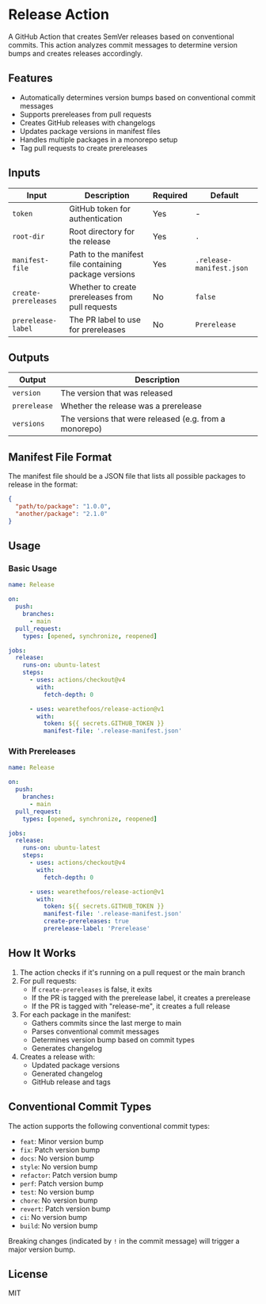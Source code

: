 # Release Action

A GitHub Action that creates SemVer releases based on conventional commits. This
action analyzes commit messages to determine version bumps and creates releases
accordingly.

## Features

- Automatically determines version bumps based on conventional commit messages
- Supports prereleases from pull requests
- Creates GitHub releases with changelogs
- Updates package versions in manifest files
- Handles multiple packages in a monorepo setup
- Tag pull requests to create prereleases

## Inputs

| Input                | Description                                           | Required | Default                  |
| -------------------- | ----------------------------------------------------- | -------- | ------------------------ |
| `token`              | GitHub token for authentication                       | Yes      | -                        |
| `root-dir`           | Root directory for the release                        | Yes      | `.`                      |
| `manifest-file`      | Path to the manifest file containing package versions | Yes      | `.release-manifest.json` |
| `create-prereleases` | Whether to create prereleases from pull requests      | No       | `false`                  |
| `prerelease-label`   | The PR label to use for prereleases                   | No       | `Prerelease`             |

## Outputs

| Output       | Description                                            |
| ------------ | ------------------------------------------------------ |
| `version`    | The version that was released                          |
| `prerelease` | Whether the release was a prerelease                   |
| `versions`   | The versions that were released (e.g. from a monorepo) |

## Manifest File Format

The manifest file should be a JSON file that lists all possible packages to
release in the format:

```json
{
  "path/to/package": "1.0.0",
  "another/package": "2.1.0"
}
```

## Usage

### Basic Usage

```yaml
name: Release

on:
  push:
    branches:
      - main
  pull_request:
    types: [opened, synchronize, reopened]

jobs:
  release:
    runs-on: ubuntu-latest
    steps:
      - uses: actions/checkout@v4
        with:
          fetch-depth: 0

      - uses: wearethefoos/release-action@v1
        with:
          token: ${{ secrets.GITHUB_TOKEN }}
          manifest-file: '.release-manifest.json'
```

### With Prereleases

```yaml
name: Release

on:
  push:
    branches:
      - main
  pull_request:
    types: [opened, synchronize, reopened]

jobs:
  release:
    runs-on: ubuntu-latest
    steps:
      - uses: actions/checkout@v4
        with:
          fetch-depth: 0

      - uses: wearethefoos/release-action@v1
        with:
          token: ${{ secrets.GITHUB_TOKEN }}
          manifest-file: '.release-manifest.json'
          create-prereleases: true
          prerelease-label: 'Prerelease'
```

## How It Works

1. The action checks if it's running on a pull request or the main branch
2. For pull requests:
   - If `create-prereleases` is false, it exits
   - If the PR is tagged with the prerelease label, it creates a prerelease
   - If the PR is tagged with "release-me", it creates a full release
3. For each package in the manifest:
   - Gathers commits since the last merge to main
   - Parses conventional commit messages
   - Determines version bump based on commit types
   - Generates changelog
4. Creates a release with:
   - Updated package versions
   - Generated changelog
   - GitHub release and tags

## Conventional Commit Types

The action supports the following conventional commit types:

- `feat`: Minor version bump
- `fix`: Patch version bump
- `docs`: No version bump
- `style`: No version bump
- `refactor`: Patch version bump
- `perf`: Patch version bump
- `test`: No version bump
- `chore`: No version bump
- `revert`: Patch version bump
- `ci`: No version bump
- `build`: No version bump

Breaking changes (indicated by `!` in the commit message) will trigger a major
version bump.

## License

MIT
